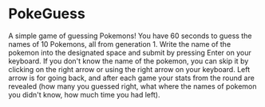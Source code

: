 # PokeGuess
A simple game of guessing Pokemons! You have 60 seconds to guess the names of 10 Pokemons, all from generation 1. Write the name of the pokemon into the designated space and submit by pressing Enter on your keyboard. If you don't know the name of the pokemon, you can skip it by clicking on the right arrow or using the right arrow on your keyboard. Left arrow is for going back, and after each game your stats from the round are revealed (how many you guessed right, what where the names of pokemon you didn't know, how much time you had left).
